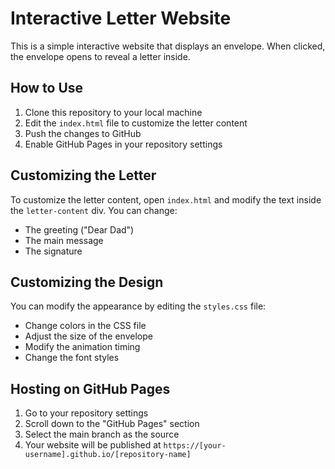 # Interactive Letter Website

This is a simple interactive website that displays an envelope. When clicked, the envelope opens to reveal a letter inside.

## How to Use

1. Clone this repository to your local machine
2. Edit the `index.html` file to customize the letter content
3. Push the changes to GitHub
4. Enable GitHub Pages in your repository settings

## Customizing the Letter

To customize the letter content, open `index.html` and modify the text inside the `letter-content` div. You can change:

- The greeting ("Dear Dad")
- The main message
- The signature

## Customizing the Design

You can modify the appearance by editing the `styles.css` file:

- Change colors in the CSS file
- Adjust the size of the envelope
- Modify the animation timing
- Change the font styles

## Hosting on GitHub Pages

1. Go to your repository settings
2. Scroll down to the "GitHub Pages" section
3. Select the main branch as the source
4. Your website will be published at `https://[your-username].github.io/[repository-name]` 
